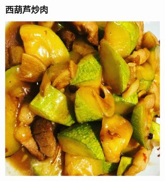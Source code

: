 # 西葫芦炒肉

![&#x897F;&#x846B;&#x82A6;&#x7092;&#x8089;](.gitbook/assets/81656bc1-71d2-4771-9494-cb8f3b24b3b2.jpg)

